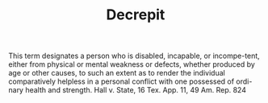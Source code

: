---
title: Decrepit
letter: D
permalink: "/definitions/bld-decrepit.html"
body: This term designates a person who is disabled, incapable, or incompe-tent, either
  from physical or mental weakness or defects, whether produced by age or other causes,
  to such an extent as to render the individual comparatively helpless in a personal
  conflict with one possessed of ordi-nary health and strength. Hall v. State, 16
  Tex. App. 11, 49 Am. Rep. 824
published_at: '2018-07-07'
source: Black's Law Dictionary 2nd Ed (1910)
layout: post
---